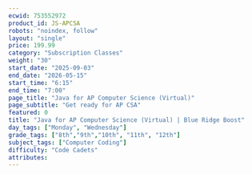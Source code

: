 ```yaml
---
ecwid: 753552972
product_id: JS-APCSA
robots: "noindex, follow"
layout: "single"
price: 199.99
category: "Subscription Classes"
weight: "30"
start_date: "2025-09-03"
end_date: "2026-05-15"
start_time: "6:15"
end_time: "7:00"
page_title: "Java for AP Computer Science (Virtual)"
page_subtitle: "Get ready for AP CSA"
featured: 0
title: "Java for AP Computer Science (Virtual) | Blue Ridge Boost"
day_tags: ["Monday", "Wednesday"]
grade_tags: ["8th","9th","10th", "11th", "12th"]
subject_tags: ["Computer Coding"]
difficulty: "Code Cadets"
attributes:
---
```

